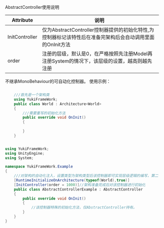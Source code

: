 AbstractController使用说明

| Attribute      | 说明 |
| ----------- | ----------- |
| InitController | 仅为AbstractController控制器提供的初始化特性,为控制器标记该特性后在准备完架构后会自动调用里面的OnInit方法|
| order| 注册的层级，默认是0，在严格按照先注册Model再注册System的情况下，该层级的设置，越高则越先注册 |

不继承MonoBehaviour的可自动化控制器。
使用示例：
``` csharp

    ///首先是一个架构类
    using YukiFrameWork;
    public class World : Architecture<World>
    {
        ///需要重写的初始化方法
        public override void OnInit()
        {
            
        }        
    }
```


``` csharp

using YukiFrameWork;
using UnityEngine;
using System;

namespace YukiFrameWork.Example
{
    ///对架构的自动化注入，设置类型为架构类型后该控制器即可实现层级逻辑的编写，第二个参数默认是true，表示可以访问到架构，如果设置为False该控制器无法得到架构本体
    [RuntimeInitializeOnArchitecture(typeof(World),true)]
    [InitController(order = 1000)]//架构准备完成后对该控制器进行初始化
    public class AbstractControllerExample : AbstractController
    {
        public override void OnInit()
        {
            //该控制器特殊的初始化方法，仅AbstractController持有。
        }
    }
}
    

```
